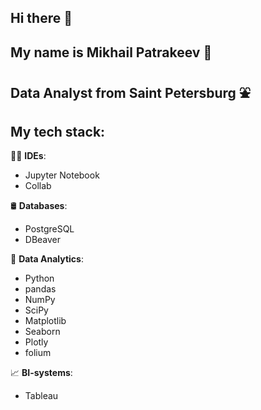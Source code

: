 ## Hi there 👋
## My name is Mikhail Patrakeev 🤝
## Data Analyst from Saint Petersburg ⛲️

## My tech stack:
👨‍💻 **IDEs**:
- Jupyter Notebook
- Collab

🛢️ **Databases**:  
- PostgreSQL
- DBeaver

🐍 **Data Analytics**:  
- Python
- pandas
- NumPy
- SciPy
- Matplotlib
- Seaborn
- Plotly
- folium

📈 **BI-systems**:  
- Tableau

